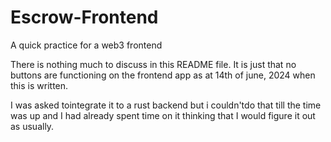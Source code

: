 # Escrow-Frontend
A quick practice for a web3 frontend

There is nothing much to discuss in this README file. It is just that no buttons are functioning on the frontend app as at 14th of june, 2024 when this is written.


I was asked tointegrate it to a rust backend but i couldn'tdo that till the time was up and I had already spent time on it thinking that I would figure it out as usually.
